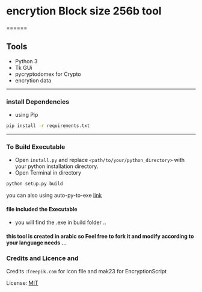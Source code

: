 # encrytion Block size 256b tool
======
## Tools
* Python 3
* Tk GUi
* pycryptodomex  for Crypto
* encrytion data
------

### install Dependencies
* using Pip
```sh
pip install -r requirements.txt
```
------
### To Build Executable
* Open `install.py` and replace `<path/to/your/python_directory>` with your python installation directory.
* Open Terminal in directory

```sh
python setup.py build
```
you can also using auto-py-to-exe [link](https://github.com/brentvollebregt/auto-py-to-exe/)


#### file included the Executable
* you will find the .exe in build folder ..


#### this tool is created in arabic so Feel free to fork it and modify according to your language needs ...

### Credits and Licence and 
Credits :`freepik.com` for icon file and mak23 for EncryptionScript

License: [MIT](https://opensource.org/licenses/MIT)
